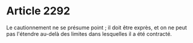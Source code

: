 # Article 2292

Le cautionnement ne se présume point ; il doit être exprès, et on ne peut pas l'étendre au-delà des limites dans lesquelles il a été contracté.